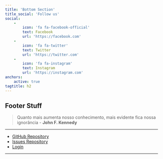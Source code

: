 ```yaml
---
title: 'Bottom Section'
title_social: 'Follow us'
social:
    -
        icon: 'fa fa-facebook-official'
        text: Facebook
        url: 'https://facebook.com'
    -
        icon: 'fa fa-twitter'
        text: Twitter
        url: 'https://twitter.com'
    -
        icon: 'fa fa-instagram'
        text: Instagram
        url: 'https://instagram.com'
anchors:
    active: true
tagtitle: h2
---
```


## Footer Stuff
> Quanto mais aumenta nosso conhecimento, mais evidente fica nossa ignorância - **John F. Kennedy**

---

* [GitHub Repository](https://github.com/lauroguedes/grav-theme-klb4)
* [Issues Repository](https://github.com/lauroguedes/grav-theme-klb4/issues)
* [Login](/login)

---